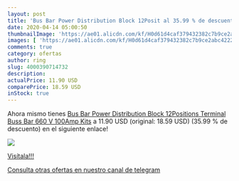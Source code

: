 ```yaml
---
layout: post
title: 'Bus Bar Power Distribution Block 12Posit al 35.99 % de descuento'
date: 2020-04-14 05:00:50
thumbnailImage: 'https://ae01.alicdn.com/kf/H0d61d4caf379432382c7b9ce2abc4222S/Bus-Bar-Power-Distribution-Block-12Positions-Terminal-Buss-Bar-660-V-100Amp-Kits.jpeg_350x350._SL200_.jpeg'
images: [ 'https://ae01.alicdn.com/kf/H0d61d4caf379432382c7b9ce2abc4222S/Bus-Bar-Power-Distribution-Block-12Positions-Terminal-Buss-Bar-660-V-100Amp-Kits.jpeg_350x350._SL200_.jpeg' ]
comments: true
category: ofertas
author: ring
slug: 4000390714732
description:
actualPrice: 11.90 USD
comparePrice: 18.59 USD
inStock: true
---
```


Ahora mismo tienes [Bus Bar Power Distribution Block 12Positions Terminal Buss Bar 660 V 100Amp Kits](https://www.amazon.com/dp/4000390714732/?tag=redken08-20) a 11.90 USD (original: 18.59 USD) (35.99 %  de descuento) en el siguiente enlace!

[![](https://ae01.alicdn.com/kf/H0d61d4caf379432382c7b9ce2abc4222S/Bus-Bar-Power-Distribution-Block-12Positions-Terminal-Buss-Bar-660-V-100Amp-Kits.jpeg_350x350._SL200_.jpeg)](https://www.amazon.com/dp/4000390714732/?tag=redken08-20)

[Visítala!!!](https://www.amazon.com/dp/4000390714732/?tag=redken08-20)

[Consulta otras ofertas en nuestro canal de telegram](https://t.me/s/ofertas25)
